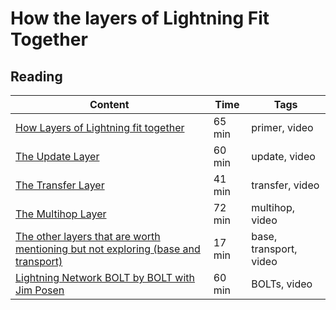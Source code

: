 # How the layers of Lightning Fit Together

## Reading

| Content                                                                                       | Time  | Tags                    |
|-----------------------------------------------------------------------------------------------|-------|-------------------------|
[How Layers of Lightning fit together](https://youtu.be/krux2v0jt4E) | 65 min | primer, video |
[The Update Layer](https://youtu.be/SoFlRCNdqDg) | 60 min | update, video |
[The Transfer Layer](https://youtu.be/CGE8I8L7BAc) | 41 min | transfer, video |
[The Multihop Layer](https://youtu.be/P7I-C0_sijg) | 72 min | multihop, video |
[The other layers that are worth mentioning but not exploring (base and transport)](https://youtu.be/wyri7cc83kQ) | 17 min | base, transport, video |
[Lightning Network BOLT by BOLT with Jim Posen](https://www.youtube.com/watch?v=Ysj2yobFMF4) | 60 min | BOLTs, video |

